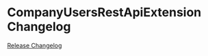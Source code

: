 # CompanyUsersRestApiExtension Changelog

[Release Changelog](https://github.com/spryker/company-users-rest-api-extension/releases)
